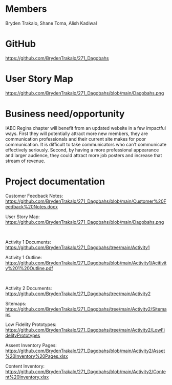 # Members
Bryden Trakalo, Shane Toma, Alish Kadiwal

# GitHub
https://github.com/BrydenTrakalo/271_Dagobahs

# User Story Map
https://github.com/BrydenTrakalo/271_Dagobahs/blob/main/Dagobahs.png

# Business need/opportunity
IABC Regina chapter will benefit from an updated website in a few impactful ways. First they will potentially attract more new members, they are communication professionals and their current site makes for poor communication. It is difficult to take communicators who can’t communicate effectively seriously.  Second, by having a more professional appearance and larger audience, they could attract more job posters and increase that stream of revenue.

# Project documentation
Customer Feedback Notes: https://github.com/BrydenTrakalo/271_Dagobahs/blob/main/Customer%20Feedback%20Notes.docx 

User Story Map: https://github.com/BrydenTrakalo/271_Dagobahs/blob/main/Dagobahs.png

<p>&nbsp;</p>

Activity 1 Documents: https://github.com/BrydenTrakalo/271_Dagobahs/tree/main/Activity1

Activity 1 Outline: https://github.com/BrydenTrakalo/271_Dagobahs/blob/main/Activity1/Acitivity%201%20Outline.pdf 

<p>&nbsp;</p>

Activity 2 Documents: https://github.com/BrydenTrakalo/271_Dagobahs/tree/main/Activity2 

Sitemaps: https://github.com/BrydenTrakalo/271_Dagobahs/tree/main/Activity2/Sitemaps 

Low Fidelity Prototypes: https://github.com/BrydenTrakalo/271_Dagobahs/tree/main/Activity2/LowFidelityPrototypes

Assent Inventory Pages: https://github.com/BrydenTrakalo/271_Dagobahs/blob/main/Activity2/Asset%20Inventory%20Pages.xlsx

Content Inventory: https://github.com/BrydenTrakalo/271_Dagobahs/blob/main/Activity2/Content%20Inventory.xlsx

